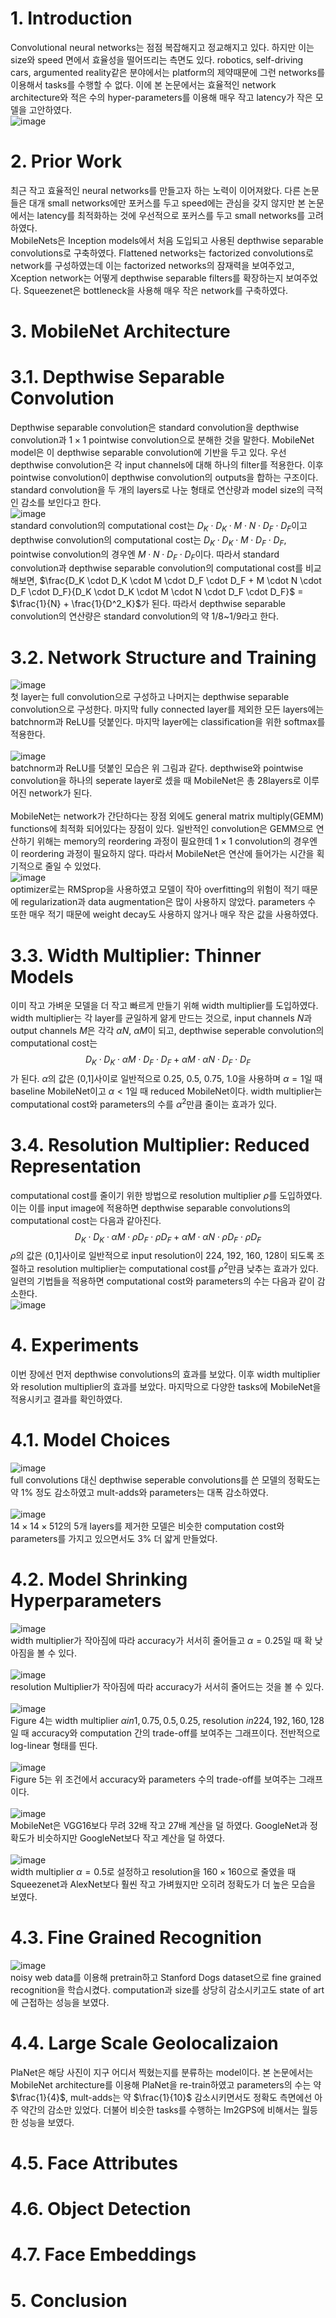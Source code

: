 # 1. Introduction

Convolutional neural networks는 점점 복잡해지고 정교해지고 있다. 하지만 이는 size와 speed 면에서 효율성을 떨어뜨리는 측면도 있다. robotics, self-driving cars, argumented reality같은 분야에서는 platform의 제약때문에 그런 networks를 이용해서 tasks를 수행할 수 없다. 이에 본 논문에서는 효율적인 network architecture와 적은 수의 hyper-parameters를 이용해 매우 작고 latency가 작은 모델을 고안하였다.<br>
![image](https://user-images.githubusercontent.com/110075956/224365534-8b623839-5752-423d-b33c-30384321f3ab.png)


# 2. Prior Work

최근 작고 효율적인 neural networks를 만들고자 하는 노력이 이어져왔다. 다른 논문들은 대개 small networks에만 포커스를 두고 speed에는 관심을 갖지 않지만 본 논문에서는 latency를 최적화하는 것에 우선적으로 포커스를 두고 small networks를 고려하였다.<br>
MobileNets은 Inception models에서 처음 도입되고 사용된 depthwise separable convolutions로 구축하였다. Flattened networks는 factorized convolutions로 network를 구성하였는데 이는 factorized networks의 잠재력을 보여주었고, Xception network는 어떻게 depthwise separable filters를 확장하는지 보여주었다. Squeezenet은 bottleneck을 사용해 매우 작은 network를 구축하였다.

# 3. MobileNet Architecture

# 3.1. Depthwise Separable Convolution

Depthwise separable convolution은 standard convolution을 depthwise convolution과 $1\times1$ pointwise convolution으로 분해한 것을 말한다. MobileNet model은 이 depthwise separable convolution에 기반을 두고 있다. 우선 depthwise convolution은 각 input channels에 대해 하나의 filter를 적용한다. 이후 pointwise convolution이 depthwise convolution의 outputs을 합하는 구조이다. standard convolution을 두 개의 layers로 나눈 형태로 연산량과 model size의 극적인 감소를 보인다고 한다. <br>
![image](https://user-images.githubusercontent.com/110075956/224698771-b1bd3a12-7039-44ef-be44-c08c96069544.png)<br>
standard convolution의 computational cost는 $D_K \cdot D_K \cdot M \cdot N \cdot D_F \cdot D_F$이고 depthwise convolution의 computational cost는 $D_K \cdot D_K \cdot M \cdot D_F \cdot D_F$, pointwise convolution의 경우엔 $M \cdot N \cdot D_F \cdot D_F$이다. 따라서 standard convolution과 depthwise separable convolution의 computational cost를 비교해보면, $\frac{D_K \cdot D_K \cdot M \cdot D_F \cdot D_F + M \cdot N \cdot D_F \cdot D_F}{D_K \cdot D_K \cdot M \cdot N \cdot D_F \cdot D_F}$ = $\frac{1}{N} + \frac{1}{D^2_K}$가 된다. 따라서 depthwise separable convolution의 연산량은 standard convolution의 약 1/8~1/9라고 한다.

# 3.2. Network Structure and Training

![image](https://user-images.githubusercontent.com/110075956/224714484-82f42ebe-8fe8-4084-b768-9d37ff908a2c.png)<br>
첫 layer는 full convolution으로 구성하고 나머지는 depthwise separable convolution으로 구성한다. 마지막 fully connected layer를 제외한 모든 layers에는 batchnorm과 ReLU를 덧붙인다. 마지막 layer에는 classification을 위한 softmax를 적용한다. <br><br>
![image](https://user-images.githubusercontent.com/110075956/224714816-c5fd16e2-2f1b-4229-be98-a4254c548f23.png)<br>
batchnorm과 ReLU를 덧붙인 모습은 위 그림과 같다. depthwise와 pointwise convolution을 하나의 seperate layer로 셌을 때 MobileNet은 총 28layers로 이루어진 network가 된다.<br><br>
MobileNet는 network가 간단하다는 장점 외에도 general matrix multiply(GEMM) functions에 최적화 되어있다는 장점이 있다. 일반적인 convolution은 GEMM으로 연산하기 위해는 memory의 reordering 과정이 필요한데 $1\times1$ convolution의 경우엔 이 reordering 과정이 필요하지 않다. 따라서 MobileNet은 연산에 들어가는 시간을 획기적으로 줄일 수 있었다.<br>
![image](https://user-images.githubusercontent.com/110075956/224721553-d51eeb54-ed6a-4983-8e45-0c9d63d6b454.png)<br>
optimizer로는 RMSprop을 사용하였고 모델이 작아 overfitting의 위험이 적기 때문에 regularization과 data augmentation은 많이 사용하지 않았다. parameters 수 또한 매우 적기 때문에 weight decay도 사용하지 않거나 매우 작은 값을 사용하였다.

# 3.3. Width Multiplier: Thinner Models

이미 작고 가벼운 모델을 더 작고 빠르게 만들기 위해 width multiplier를 도입하였다. width multiplier는 각 layer를 균일하게 얆게 만드는 것으로, input channels $N$과 output channels $M$은 각각 $\alpha N$, $\alpha M$이 되고, depthwise seperable convolution의 computational cost는 $$D_K \cdot D_K \cdot \alpha M \cdot D_F \cdot D_F + \alpha M \cdot \alpha N \cdot D_F \cdot D_F$$가 된다. $\alpha$의 값은 (0,1]사이로 일반적으로 0.25, 0.5, 0.75, 1.0을 사용하며 $\alpha = 1$일 때 baseline MobileNet이고 $\alpha < 1$일 때 reduced MobileNet이다. width multiplier는 computational cost와 parameters의 수를 $\alpha ^2$만큼 줄이는 효과가 있다.

# 3.4. Resolution Multiplier: Reduced Representation

computational cost를 줄이기 위한 방법으로 resolution multiplier $\rho$를 도입하였다. 이는 이를 input image에 적용하면 depthwise separable convolutions의 computational cost는 다음과 같아진다.
$$D_K \cdot D_K \cdot \alpha M \cdot \rho D_F \cdot \rho D_F + \alpha M \cdot \alpha N \cdot \rho D_F \cdot \rho D_F$$
$\rho$의 값은 (0,1]사이로 일반적으로 input resolution이 224, 192, 160, 128이 되도록 조절하고 resolution multiplier는 computational cost를 $\rho ^2$만큼 낮추는 효과가 있다. 일련의 기법들을 적용하면 computational cost와 parameters의 수는 다음과 같이 감소한다.<br>
![image](https://user-images.githubusercontent.com/110075956/224956972-37f504cf-2bed-465c-acfa-27b824e7bf4f.png)

# 4. Experiments

이번 장에선 먼저 depthwise convolutions의 효과를 보았다. 이후 width multiplier와 resolution multiplier의 효과를 보았다. 마지막으로 다양한 tasks에 MobileNet을 적용시키고 결과를 확인하였다.

# 4.1. Model Choices

![image](https://user-images.githubusercontent.com/110075956/225021945-71cb0992-71b4-4a3c-a2cd-57f1fd33091d.png)<br>
full convolutions 대신 depthwise seperable convolutions를 쓴 모델의 정확도는 약 1% 정도 감소하였고 mult-adds와 parameters는 대폭 감소하였다. <br><br>
![image](https://user-images.githubusercontent.com/110075956/225022164-fd9ca8ba-e156-4ed3-a149-79d4a1f093ca.png)<br>
$14 \times 14 \times 512$의 5개 layers를 제거한 모델은 비슷한 computation cost와 parameters를 가지고 있으면서도 3% 더 얇게 만들었다.

# 4.2. Model Shrinking Hyperparameters

![image](https://user-images.githubusercontent.com/110075956/225022646-bc3086ff-14f0-437c-994f-e7a8f951675f.png)<br>
width multiplier가 작아짐에 따라 accuracy가 서서히 줄어들고 $\alpha = 0.25$일 때 확 낮아짐을 볼 수 있다.<br><br>
![image](https://user-images.githubusercontent.com/110075956/225028317-b78b70f6-ec0f-4a42-9e74-52a9cfa8c217.png)<br>
resolution Multiplier가 작아짐에 따라 accuracy가 서서히 줄어드는 것을 볼 수 있다.<br><br>
![image](https://user-images.githubusercontent.com/110075956/225030221-5f5db51b-31b9-4f20-83c0-c48860192a70.png)<br>
Figure 4는 width multiplier $\alpha in {1, 0.75, 0.5, 0.25}$, resolution $in {224, 192, 160, 128}$일 때 accuracy와 computation 간의 trade-off를 보여주는 그래프이다. 전반적으로 log-linear 형태를 띤다.<br><br>
![image](https://user-images.githubusercontent.com/110075956/225031895-b102a2c4-6d28-4a18-bfb9-48df2840ee9f.png)<br>
Figure 5는 위 조건에서 accuracy와 parameters 수의 trade-off를 보여주는 그래프이다. <br><br>
![image](https://user-images.githubusercontent.com/110075956/225037633-e54953f4-1748-4d60-b62f-dbe0b86d0ff6.png)<br>
MobileNet은 VGG16보다 무려 32배 작고 27배 계산을 덜 하였다. GoogleNet과 정확도가 비슷하지만 GoogleNet보다 작고 계산을 덜 하였다.<br><br>
![image](https://user-images.githubusercontent.com/110075956/225038275-4b747697-8ac1-4ebf-8272-6d6831c97602.png)<br>
width multiplier $\alpha = 0.5$로 설정하고 resolution을 $160 \times 160$으로 줄였을 때 Squeezenet과 AlexNet보다 훨씬 작고 가벼웠지만 오히려 정확도가 더 높은 모습을 보였다.

# 4.3. Fine Grained Recognition

![image](https://user-images.githubusercontent.com/110075956/225044210-bbfd0d9f-54cd-4325-9866-edfef8117dca.png)<br>
noisy web data를 이용해 pretrain하고 Stanford Dogs dataset으로 fine grained recognition을 학습시켰다. computation과 size를 상당히 감소시키고도 state of art에 근접하는 성능을 보였다.

# 4.4. Large Scale Geolocalizaion

PlaNet은 해당 사진이 지구 어디서 찍혔는지를 분류하는 model이다. 본 논문에서는 MobileNet architecture를 이용해 PlaNet을 re-train하였고 parameters의 수는 약 $\frac{1}{4}$, mult-adds는 약 $\frac{1}{10}$ 감소시키면서도 정확도 측면에선 아주 약간의 감소만 있었다. 더불어 비슷한 tasks를 수행하는 Im2GPS에 비해서는 월등한 성능을 보였다.

# 4.5. Face Attributes

# 4.6. Object Detection

# 4.7. Face Embeddings

# 5. Conclusion
